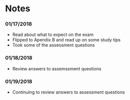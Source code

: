 # Notes
### 01/17/2018
- Read about what to expect on the exam
- Flipped to Apendix B and read up on some study tips
- Took some of the assessment questions
### 01/18/2018
- Review answers to assemssment questions
### 01/19/2018
- Continuing to review answers to assessment questions
